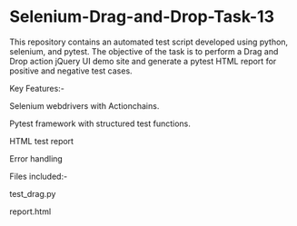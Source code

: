 # Selenium-Drag-and-Drop-Task-13
 This repository contains an automated test script developed using python, selenium, and pytest.
 The objective of the task is to perform a Drag and Drop action jQuery UI demo site and generate a pytest HTML report for positive and negative test cases.

 
 Key Features:-
 
 Selenium webdrivers with Actionchains.
 
 Pytest framework with structured test functions.
 
 HTML test report
 
 Error handling

 
 Files included:-
 
 test_drag.py

 
 report.html
